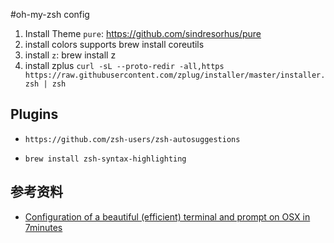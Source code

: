 #oh-my-zsh config

1. Install Theme `pure`: https://github.com/sindresorhus/pure
2. install colors supports
    brew install coreutils
3. install `z`:
    brew install z
4. install zplus
	`curl -sL --proto-redir -all,https https://raw.githubusercontent.com/zplug/installer/master/installer.zsh | zsh`


## Plugins

- `https://github.com/zsh-users/zsh-autosuggestions`

- `brew install zsh-syntax-highlighting`

## 参考资料

- [Configuration of a beautiful (efficient) terminal and prompt on OSX in 7minutes](https://medium.com/@Clovis_app/configuration-of-a-beautiful-efficient-terminal-and-prompt-on-osx-in-7-minutes-827c29391961)